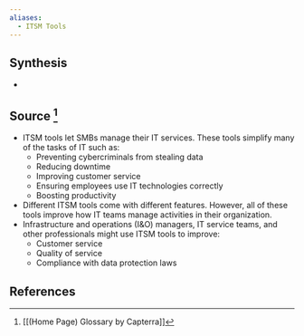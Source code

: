 ```yaml
---
aliases:
  - ITSM Tools
---
```

## Synthesis
- 
## Source [^1]
- ITSM tools let SMBs manage their IT services. These tools simplify many of the tasks of IT such as:
	- Preventing cybercriminals from stealing data
	- Reducing downtime 
	- Improving customer service
	- Ensuring employees use IT technologies correctly
	- Boosting productivity
- Different ITSM tools come with different features. However, all of these tools improve how IT teams manage activities in their organization.
- Infrastructure and operations (I&O) managers, IT service teams, and other professionals might use ITSM tools to improve:
	- Customer service
	- Quality of service
	- Compliance with data protection laws
## References

[^1]: [[(Home Page) Glossary by Capterra]]